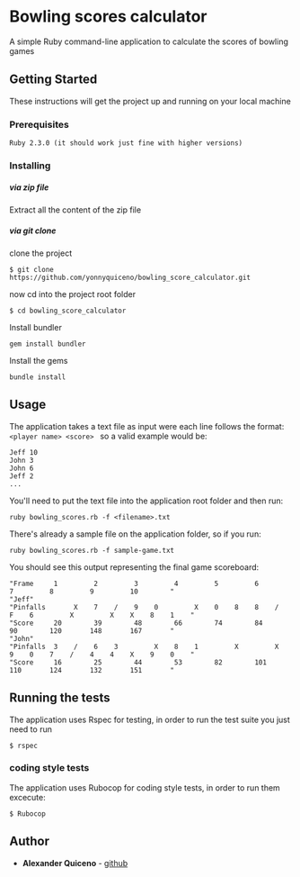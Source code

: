 # Bowling scores calculator

A simple Ruby command-line application to calculate the scores of bowling games

## Getting Started

These instructions will get the project up and running on your local machine

### Prerequisites

```
Ruby 2.3.0 (it should work just fine with higher versions)
```

### Installing

##### via zip file

Extract all the content of the zip file

##### via git clone

clone the project

```
$ git clone https://github.com/yonnyquiceno/bowling_score_calculator.git
```
now cd into the project root folder

```
$ cd bowling_score_calculator
```
Install bundler

```
gem install bundler
```

Install the gems

```
bundle install
```

## Usage

The application takes a text file as input were each line follows the format:
`<player name> <score> `
so a valid example would be:

```
Jeff 10
John 3
John 6
Jeff 2
...
```

You'll need to put the text file into the application root folder and then run: 

`ruby bowling_scores.rb -f <filename>.txt`

There's already a sample file on the application folder, so if you run: 

`ruby bowling_scores.rb -f sample-game.txt`

You should see this output representing the final game scoreboard: 
```
"Frame     1         2         3         4         5         6         7         8         9         10        "
"Jeff"
"Pinfalls       X    7    /    9    0         X    0    8    8    /    F    6         X         X    X    8    1    "
"Score     20        39        48        66        74        84        90        120       148       167       "
"John"
"Pinfalls  3    /    6    3         X    8    1         X         X    9    0    7    /    4    4    X    9    0    "
"Score     16        25        44        53        82        101       110       124       132       151       "
```
## Running the tests

The application uses Rspec for testing, in order to run the test suite you just need to run

```
$ rspec
```

### coding style tests

The application uses Rubocop for coding style tests, in order to run them excecute:

```
$ Rubocop
```

## Author

* **Alexander Quiceno** - [github](https://github.com/yonnyquiceno)
